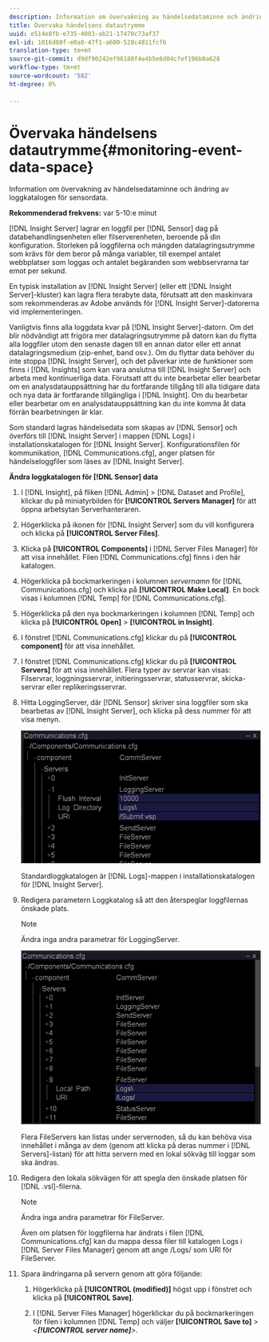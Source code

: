```yaml
---
description: Information om övervakning av händelsedataminne och ändring av loggkatalogen för sensordata.
title: Övervaka händelsens datautrymme
uuid: e514e8fb-e735-4003-ab21-17470c73af37
exl-id: 1016d00f-e0a0-47f1-a600-528c4811fcf6
translation-type: tm+mt
source-git-commit: d9df90242ef96188f4e4b5e6d04cfef196b0a628
workflow-type: tm+mt
source-wordcount: '582'
ht-degree: 0%

---
```


# Övervaka händelsens datautrymme{#monitoring-event-data-space}

Information om övervakning av händelsedataminne och ändring av loggkatalogen för sensordata.

**Rekommenderad frekvens:** var 5-10:e minut

[!DNL Insight Server] lagrar en loggfil per  [!DNL Sensor] dag på databehandlingsenheten eller filserverenheten, beroende på din konfiguration. Storleken på loggfilerna och mängden datalagringsutrymme som krävs för dem beror på många variabler, till exempel antalet webbplatser som loggas och antalet begäranden som webbservrarna tar emot per sekund.

En typisk installation av [!DNL Insight Server] (eller ett [!DNL Insight Server]-kluster) kan lagra flera terabyte data, förutsatt att den maskinvara som rekommenderas av Adobe används för [!DNL Insight Server]-datorerna vid implementeringen.

Vanligtvis finns alla loggdata kvar på [!DNL Insight Server]-datorn. Om det blir nödvändigt att frigöra mer datalagringsutrymme på datorn kan du flytta alla loggfiler utom den senaste dagen till en annan dator eller ett annat datalagringsmedium (zip-enhet, band osv.). Om du flyttar data behöver du inte stoppa [!DNL Insight Server], och det påverkar inte de funktioner som finns i [!DNL Insights] som kan vara anslutna till [!DNL Insight Server] och arbeta med kontinuerliga data. Förutsatt att du inte bearbetar eller bearbetar om en analysdatauppsättning har du fortfarande tillgång till alla tidigare data och nya data är fortfarande tillgängliga i [!DNL Insight]. Om du bearbetar eller bearbetar om en analysdatauppsättning kan du inte komma åt data förrän bearbetningen är klar.

Som standard lagras händelsedata som skapas av [!DNL Sensor] och överförs till [!DNL Insight Server] i mappen [!DNL Logs] i installationskatalogen för [!DNL Insight Server]. Konfigurationsfilen för kommunikation, [!DNL Communications.cfg], anger platsen för händelseloggfiler som läses av [!DNL Insight Server].

**Ändra loggkatalogen för  [!DNL Sensor] data**

1. I [!DNL Insight], på fliken [!DNL Admin] > [!DNL Dataset and Profile], klickar du på miniatyrbilden för **[!UICONTROL Servers Manager]** för att öppna arbetsytan Serverhanteraren.
1. Högerklicka på ikonen för [!DNL Insight Server] som du vill konfigurera och klicka på **[!UICONTROL Server Files]**.
1. Klicka på **[!UICONTROL Components]** i [!DNL Server Files Manager] för att visa innehållet. Filen [!DNL Communications.cfg] finns i den här katalogen.
1. Högerklicka på bockmarkeringen i kolumnen *servernamn* för [!DNL Communications.cfg] och klicka på **[!UICONTROL Make Local]**. En bock visas i kolumnen [!DNL Temp] för [!DNL Communications.cfg].
1. Högerklicka på den nya bockmarkeringen i kolumnen [!DNL Temp] och klicka på **[!UICONTROL Open]** > **[!UICONTROL in Insight]**.
1. I fönstret [!DNL Communications.cfg] klickar du på **[!UICONTROL component]** för att visa innehållet.
1. I fönstret [!DNL Communications.cfg] klickar du på **[!UICONTROL Servers]** för att visa innehållet. Flera typer av servrar kan visas: Filservrar, loggningsservrar, initieringsservrar, statusservrar, skicka-servrar eller replikeringsservrar.
1. Hitta LoggingServer, där [!DNL Sensor] skriver sina loggfiler som ska bearbetas av [!DNL Insight Server], och klicka på dess nummer för att visa menyn.

   ![Steginformation](assets/cfg_communications_examplevalues_logging.png)

   Standardloggkatalogen är [!DNL Logs]-mappen i installationskatalogen för [!DNL Insight Server].

1. Redigera parametern Loggkatalog så att den återspeglar loggfilernas önskade plats.

   >[!NOTE]
   >
   >Ändra inga andra parametrar för LoggingServer.

   ![](assets/cfg_communicates_logslocalpath_egvalues.png)

   Flera FileServers kan listas under servernoden, så du kan behöva visa innehållet i många av dem (genom att klicka på deras nummer i [!DNL Servers]-listan) för att hitta servern med en lokal sökväg till loggar som ska ändras.

1. Redigera den lokala sökvägen för att spegla den önskade platsen för [!DNL .vsl]-filerna.

   >[!NOTE]
   >
   >Ändra inga andra parametrar för FileServer.

   Även om platsen för loggfilerna har ändrats i filen [!DNL Communications.cfg] kan du mappa dessa filer till katalogen Logs i [!DNL Server Files Manager] genom att ange /Logs/ som URI för FileServer.

1. Spara ändringarna på servern genom att göra följande:

   1. Högerklicka på **[!UICONTROL (modified)]** högst upp i fönstret och klicka på **[!UICONTROL Save]**.

   1. I [!DNL Server Files Manager] högerklickar du på bockmarkeringen för filen i kolumnen [!DNL Temp] och väljer **[!UICONTROL Save to]** > *&lt;**[!UICONTROL server name]**>*.
